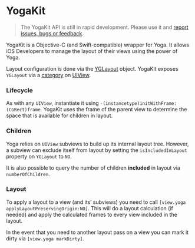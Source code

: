 # YogaKit

> The YogaKit API is still in rapid development. Please use it and [report issues, bugs or feedback](https://github.com/facebook/yoga/issues).

YogaKit is a Objective-C (and Swift-compatible) wrapper for Yoga. It allows iOS Developers to manage the layout of their views using the power of Yoga.

Layout configuration is done via the [YGLayout](https://github.com/facebook/yoga/blob/master/YogaKit/Source/YGLayout.h) object. YogaKit exposes `YGLayout` via a [category](https://developer.apple.com/library/content/documentation/General/Conceptual/DevPedia-CocoaCore/Category.html) on [UIView](https://developer.apple.com/reference/uikit/uiview).

### Lifecycle

As with any `UIView`, instantiate it using `-(instancetype)initWithFrame:(CGRect)frame`. YogaKit uses the frame of the parent view to determine the space that is available for children in layout.

### Children

Yoga relies on `UIView` subviews to build up its internal layout tree. However, a subview can exclude itself from layout by setting the `isIncludedInLayout` property on `YGLayout` to `NO`.

It is also possible to query the number of children **included** in layout via `numberOfChildren`.

### Layout

To apply a layout to a view (and its’ subviews) you need to call `[view.yoga applyLayoutPreservingOrigin:NO]`. This will do a layout calculation (if needed) and apply the calculated frames to every view included in the layout.

In the event that you need to another layout pass on a view you can mark it dirty via `[view.yoga markDirty]`.